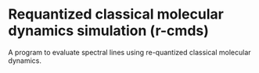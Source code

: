 # Requantized classical molecular dynamics simulation (r-cmds)

A program to evaluate spectral lines using re-quantized classical molecular dynamics. 
